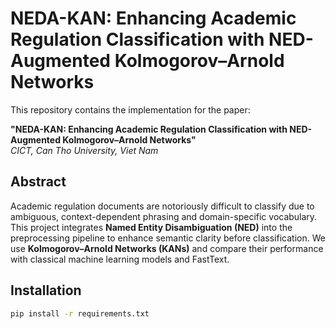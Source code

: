 # NEDA-KAN: Enhancing Academic Regulation Classification with NED-Augmented Kolmogorov–Arnold Networks

This repository contains the implementation for the paper:

**"NEDA-KAN: Enhancing Academic Regulation Classification with NED-Augmented Kolmogorov–Arnold Networks"**  
 _CICT, Can Tho University, Viet Nam_

## Abstract

Academic regulation documents are notoriously difficult to classify due to ambiguous, context-dependent phrasing and domain-specific vocabulary. This project integrates **Named Entity Disambiguation (NED)** into the preprocessing pipeline to enhance semantic clarity before classification. We use **Kolmogorov–Arnold Networks (KANs)** and compare their performance with classical machine learning models and FastText.

## Installation

```bash
pip install -r requirements.txt
```
